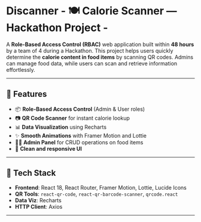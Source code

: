 # Discanner  - 🍽️ Calorie Scanner — Hackathon Project - 

A **Role-Based Access Control (RBAC)** web application built within **48 hours** by a team of 4 during a Hackathon. This project helps users quickly determine the **calorie content in food items** by scanning QR codes. Admins can manage food data, while users can scan and retrieve information effortlessly.

---

## 🚀 Features

- 📦 **Role-Based Access Control** (Admin & User roles)
- 📷 **QR Code Scanner** for instant calorie lookup
- 📊 **Data Visualization** using Recharts
- ✨ **Smooth Animations** with Framer Motion and Lottie
- 🧑‍💼 **Admin Panel** for CRUD operations on food items
- 🔐 **Clean and responsive UI**

---

## 🔧 Tech Stack

- **Frontend**: React 18, React Router, Framer Motion, Lottie, Lucide Icons
- **QR Tools**: `react-qr-code`, `react-qr-barcode-scanner`, `qrcode.react`
- **Data Viz**: Recharts
- **HTTP Client**: Axios

---



